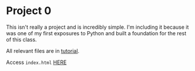 # Project 0

This isn't really a project and is incredibly simple. I'm including it because it was one of my first exposures to Python and built a foundation for the rest of this class. 

All relevant files are in [tutorial](./tutorial/).

Access `index.html` [HERE](https://htmlpreview.github.io/?https://github.com/joe-arbo/joe-arbo/blob/main/Artificial%20Intelligence/p0/index.html)